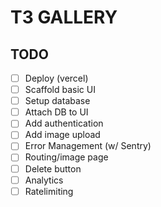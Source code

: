 # T3 GALLERY

## TODO

- [ ] Deploy (vercel)
- [ ] Scaffold basic UI
- [ ] Setup database
- [ ] Attach DB to UI
- [ ] Add authentication
- [ ] Add image upload
- [ ] Error Management (w/ Sentry)
- [ ] Routing/image page
- [ ] Delete button
- [ ] Analytics
- [ ] Ratelimiting
